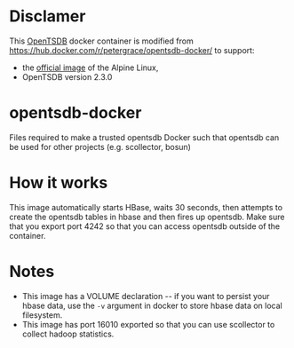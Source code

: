 Disclamer
=========

This [OpenTSDB](http://opentsdb.net/) docker container is modified from https://hub.docker.com/r/petergrace/opentsdb-docker/ to support:

* the [official image](https://hub.docker.com/_/alpine/) of the Alpine Linux,
* OpenTSDB version 2.3.0

opentsdb-docker
===============

Files required to make a trusted opentsdb Docker such that opentsdb can be used for other projects (e.g. scollector, bosun)

How it works
============
This image automatically starts HBase, waits 30 seconds, then attempts to create the opentsdb tables in hbase and then fires up opentsdb.  Make sure that
you export port 4242 so that you can access opentsdb outside of the container.


Notes
=====
  - This image has a VOLUME declaration -- if you want to persist your hbase data, use the `-v` argument in docker to store hbase data on local filesystem.
  - This image has port 16010 exported so that you can use scollector to collect hadoop statistics.
